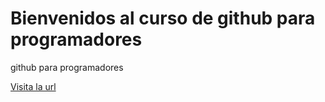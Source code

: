 # Bienvenidos al curso de github para programadores

github para programadores

[Visita la url](https://www.openpay.mx/)

